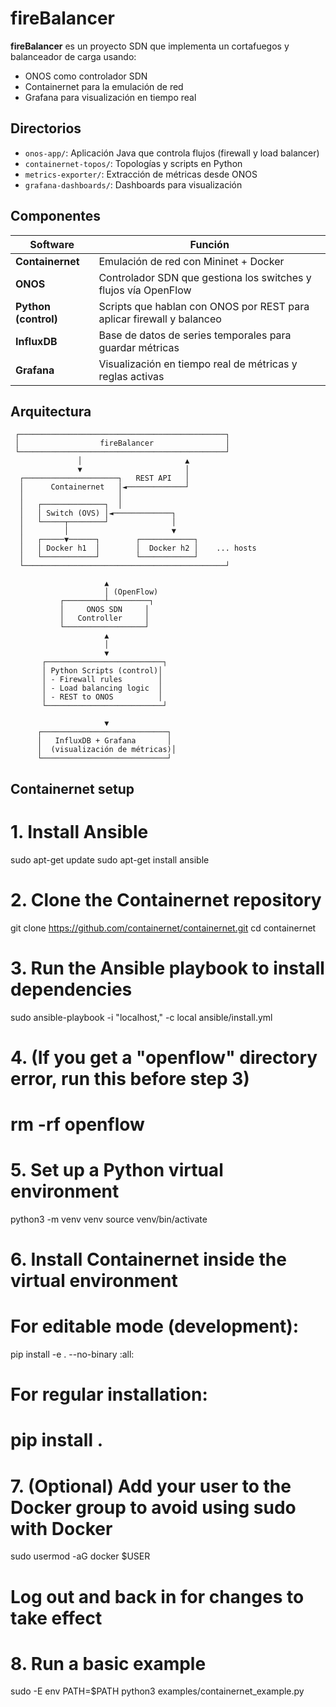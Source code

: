 # fireBalancer

**fireBalancer** es un proyecto SDN que implementa un cortafuegos y balanceador de carga usando:

- ONOS como controlador SDN
- Containernet para la emulación de red
- Grafana para visualización en tiempo real


## Directorios

- `onos-app/`: Aplicación Java que controla flujos (firewall y load balancer)
- `containernet-topos/`: Topologías y scripts en Python
- `metrics-exporter/`: Extracción de métricas desde ONOS
- `grafana-dashboards/`: Dashboards para visualización

## Componentes

| Software             | Función                                                               |
| -------------------- | --------------------------------------------------------------------- |
| **Containernet**     | Emulación de red con Mininet + Docker                                 |
| **ONOS**             | Controlador SDN que gestiona los switches y flujos vía OpenFlow       |
| **Python (control)** | Scripts que hablan con ONOS por REST para aplicar firewall y balanceo |
| **InfluxDB**         | Base de datos de series temporales para guardar métricas              |
| **Grafana**          | Visualización en tiempo real de métricas y reglas activas             |


## Arquitectura
     ┌──────────────────────────────────────────────┐
     │                  fireBalancer                │
     └──────────────────────────────────────────────┘
                   │                       ▲
                   ▼                       │
      ┌─────────────────────┐   REST API   │
      │      Containernet   │◄─────────────┘
      │                     │
      │   ┌──────────────┐  │
      │   │ Switch (OVS) │◄─────────────┐
      │   └─────┬────────┘              │
      │         │                       ▼
      │   ┌─────▼──────┐        ┌────────────┐
      │   │ Docker h1  │        │  Docker h2 │    ... hosts
      │   └────────────┘        └────────────┘
      └─────────────────────────────────────────────┘

                         ▲
                         │ (OpenFlow)
               ┌─────────┴─────────┐
               │     ONOS SDN     │
               │   Controller     │
               └──────────────────┘
                         ▲
                         │
                         ▼
           ┌──────────────────────────┐
           │ Python Scripts (control)│
           │ - Firewall rules        │
           │ - Load balancing logic  │
           │ - REST to ONOS          │
           └──────────────────────────┘

                         ▼
          ┌────────────────────────────┐
          │   InfluxDB + Grafana       │
          │  (visualización de métricas)│
          └────────────────────────────┘


## Containernet setup
# 1. Install Ansible
sudo apt-get update
sudo apt-get install ansible

# 2. Clone the Containernet repository
git clone https://github.com/containernet/containernet.git
cd containernet

# 3. Run the Ansible playbook to install dependencies
sudo ansible-playbook -i "localhost," -c local ansible/install.yml

# 4. (If you get a "openflow" directory error, run this before step 3)
# rm -rf openflow

# 5. Set up a Python virtual environment
python3 -m venv venv
source venv/bin/activate

# 6. Install Containernet inside the virtual environment
# For editable mode (development):
pip install -e . --no-binary :all:
# For regular installation:
# pip install .

# 7. (Optional) Add your user to the Docker group to avoid using sudo with Docker
sudo usermod -aG docker $USER
# Log out and back in for changes to take effect

# 8. Run a basic example
sudo -E env PATH=$PATH python3 examples/containernet_example.py


